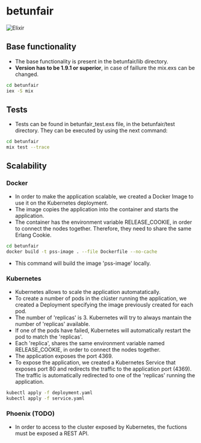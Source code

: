 # betunfair

![Elixir](https://img.shields.io/badge/elixir-%234B275F.svg?style=for-the-badge&logo=elixir&logoColor=white)

## Base functionality

- The base functionality is present in the betunfair/lib directory.
- **Version has to be 1.9.1 or superior**, in case of faillure the mix.exs can be changed.

```bash
cd betunfair
iex -S mix
```

## Tests

- Tests can be found in betunfair_test.exs file, in the betunfair/test directory. They can be executed by using the next command:

```bash
cd betunfair
mix test --trace
```

## Scalability

### Docker

- In order to make the application scalable, we created a Docker Image to use it on the Kubernetes deployment.
- The image copies the application into the container and starts the application.
- The container has the environment variable RELEASE_COOKIE, in order to connect the nodes together. Therefore, they need to share the same Erlang Cookie.

```bash
cd betunfair
docker build -t pss-image . --file Dockerfile --no-cache
```

- This command will build the image 'pss-image' locally.

### Kubernetes

- Kubernetes allows to scale the application automatatically.
- To create a number of pods in the clúster running the application, we created a Deployment specifying the image previously created for each pod.
- The number of 'replicas' is 3. Kubernetes will try to always mantain the number of 'replicas' available.
- If one of the pods have failed, Kubernetes will automatically restart the pod to match the 'replicas'.
- Each 'replica', shares the same environment variable named RELEASE_COOKIE, in order to connect the nodes together.
- The application exposes the port 4369.
- To expose the application, we created a Kubernetes Service that exposes port 80 and redirects the traffic to the application port (4369). The traffic is automatically redirected to one of the 'replicas' running the application.

```bash
kubectl apply -f deployment.yaml
kubectl apply -f service.yaml
```

### Phoenix (TODO)

- In order to access to the cluster exposed by Kubernetes, the fuctions must be exposed a REST API.
